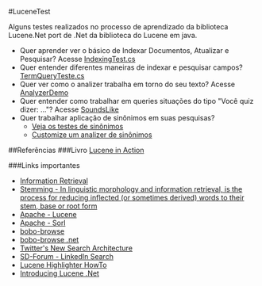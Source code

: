 #LuceneTest

Alguns testes realizados no processo de aprendizado da biblioteca Lucene.Net port de .Net da biblioteca do Lucene em java.

* Quer aprender ver o básico de Indexar Documentos, Atualizar e Pesquisar? Acesse [IndexingTest.cs](LuceneTest/blob/master/src/LuceneStudyTests/LuceneStudyTests/IndexingTeste.cs)
* Quer entender diferentes maneiras de indexar e pesquisar campos? [TermQueryTeste.cs](LuceneTest/blob/master/src/LuceneStudyTests/LuceneStudyTests/TermQueryTeste.cs)
* Quer ver como o analizer trabalha em torno do seu texto? Acesse [AnalyzerDemo](LuceneTest/tree/master/src/LuceneStudyTests/AnlyzerDemo)
* Quer entender como trabalhar em queries situações do tipo "Você quiz dizer: ..."? Acesse [SoundsLike](LuceneTest/tree/master/src/LuceneStudyTests/SoundsLike)
* Quer trabalhar aplicação de sinônimos em suas pesquisas? 
  * [Veja os testes de sinônimos](LuceneTest/blob/master/src/LuceneStudyTests/LuceneStudyTests/SynonymAnalyzerTests.cs)
  * [Customize um analizer de sinônimos](LuceneTest/tree/master/src/LuceneStudyTests/SynonymAnalyzer)


##Referências
###Livro
[Lucene in Action](http://www.amazon.com/Lucene-Action-Second-Edition-Covers/dp/1933988177/ref=sr_1_1?ie=UTF8&qid=1358455947&sr=8-1&keywords=lucene+in+action)

###Links importantes
* [Information Retrieval](http://en.wikipedia.org/wiki/Information_retrieval) 
* [Stemming - In linguistic morphology and information retrieval, is the process for reducing inflected (or sometimes derived) words to their stem, base or root form](http://en.wikipedia.org/wiki/Stemming)
* [Apache - Lucene](http://lucene.apache.org/core/)
* [Apache - Sorl](http://lucene.apache.org/solr/)
* [bobo-browse](http://code.google.com/p/bobo-browse/)
* [bobo-browse .net](http://bobo.codeplex.com/)
* [Twitter's New Search Architecture](http://engineering.twitter.com/2010/10/twitters-new-search-architecture.html)
* [SD-Forum - LinkedIn Search](https://docs.google.com/presentation/d/1cyz5__ts3w7WtAd_aKuLT8WmZFeBE-_OLA41Zq7eduU/edit#slide=id.i0)
* [Lucene Highlighter HowTo](http://hrycan.com/2009/10/25/lucene-highlighter-howto/)
* [Introducing Lucene .Net](http://www.codeproject.com/Articles/29755/Introducing-Lucene-Net)

